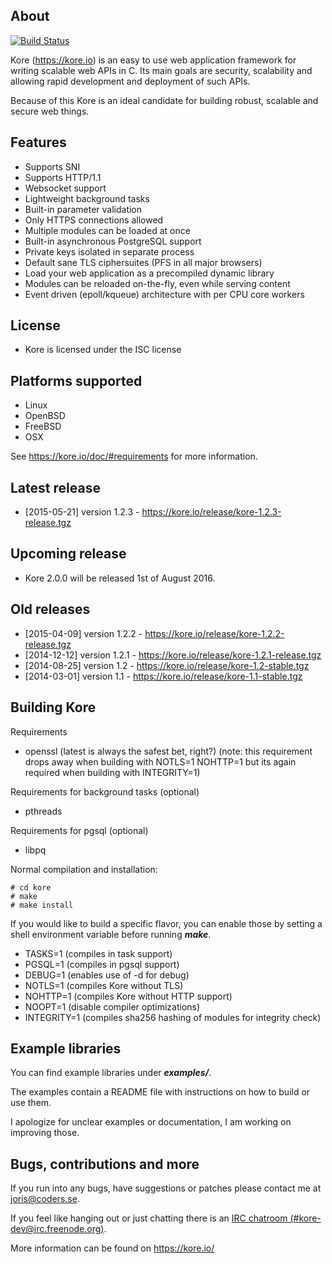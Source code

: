 About
-----
[![Build Status](https://travis-ci.org/jorisvink/kore.svg?branch=master)](https://travis-ci.org/jorisvink/kore)

Kore (https://kore.io) is an easy to use web application framework for
writing scalable web APIs in C. Its main goals are security, scalability
and allowing rapid development and deployment of such APIs.

Because of this Kore is an ideal candidate for building robust, scalable and secure web things.

Features
--------
* Supports SNI
* Supports HTTP/1.1
* Websocket support
* Lightweight background tasks
* Built-in parameter validation
* Only HTTPS connections allowed
* Multiple modules can be loaded at once
* Built-in asynchronous PostgreSQL support
* Private keys isolated in separate process
* Default sane TLS ciphersuites (PFS in all major browsers)
* Load your web application as a precompiled dynamic library
* Modules can be reloaded on-the-fly, even while serving content
* Event driven (epoll/kqueue) architecture with per CPU core workers

License
-------
* Kore is licensed under the ISC license

Platforms supported
-------------------
* Linux
* OpenBSD
* FreeBSD
* OSX

See https://kore.io/doc/#requirements for more information.

Latest release
--------------
* [2015-05-21] version 1.2.3 - https://kore.io/release/kore-1.2.3-release.tgz

Upcoming release
----------------
* Kore 2.0.0 will be released 1st of August 2016.

Old releases
------------
* [2015-04-09] version 1.2.2 - https://kore.io/release/kore-1.2.2-release.tgz
* [2014-12-12] version 1.2.1 - https://kore.io/release/kore-1.2.1-release.tgz
* [2014-08-25] version 1.2 - https://kore.io/release/kore-1.2-stable.tgz
* [2014-03-01] version 1.1 - https://kore.io/release/kore-1.1-stable.tgz

Building Kore
-------------

Requirements
* openssl (latest is always the safest bet, right?)
  (note: this requirement drops away when building with NOTLS=1 NOHTTP=1
   but its again required when building with INTEGRITY=1)

Requirements for background tasks (optional)
* pthreads

Requirements for pgsql (optional)
* libpq

Normal compilation and installation:

```
# cd kore
# make
# make install
```

If you would like to build a specific flavor, you can enable
those by setting a shell environment variable before running **_make_**.

* TASKS=1 (compiles in task support)
* PGSQL=1 (compiles in pgsql support)
* DEBUG=1 (enables use of -d for debug)
* NOTLS=1 (compiles Kore without TLS)
* NOHTTP=1 (compiles Kore without HTTP support)
* NOOPT=1 (disable compiler optimizations)
* INTEGRITY=1 (compiles sha256 hashing of modules for integrity check)

Example libraries
-----------------

You can find example libraries under **_examples/_**.

The examples contain a README file with instructions on how
to build or use them.

I apologize for unclear examples or documentation, I am working on
improving those.

Bugs, contributions and more
----------------------------

If you run into any bugs, have suggestions or patches please
contact me at joris@coders.se.

If you feel like hanging out or just chatting there is an [IRC chatroom (#kore-dev@irc.freenode.org)](https://webchat.freenode.net?channels=kore-dev).

More information can be found on https://kore.io/

